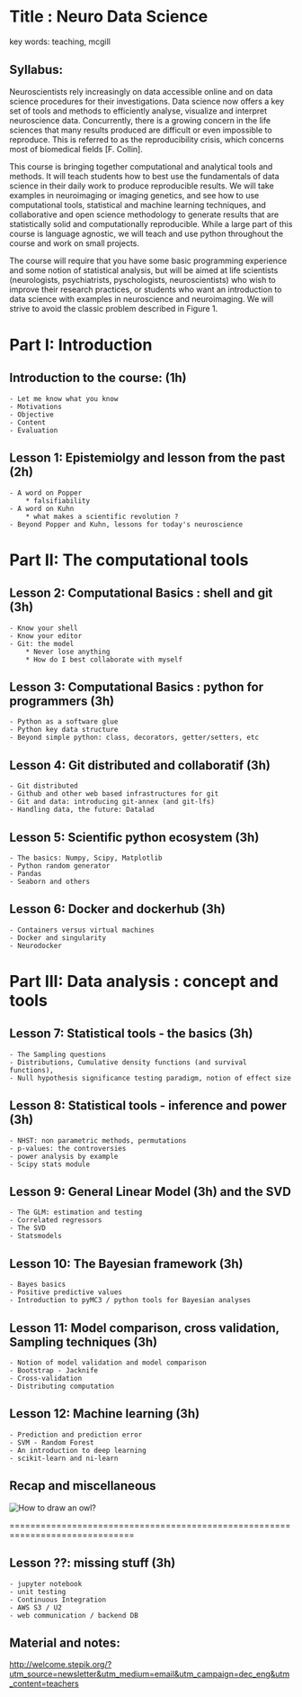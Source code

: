 
Title : Neuro Data Science
============================

key words: teaching, mcgill

Syllabus:
-----------

Neuroscientists rely increasingly on data accessible online and on data science
procedures for their investigations. Data science now offers a key set of
tools and methods to efficiently analyse, visualize and interpret neuroscience
data. Concurrently, there is a growing concern in the life sciences that many
results produced are difficult or even impossible to reproduce. This is
referred to as the reproducibility crisis, which concerns most of biomedical
fields [F. Collin]. 

This course is bringing together computational and analytical tools and methods.
It will teach students how to best use the fundamentals of data science in
their daily work to produce reproducible results. We will take examples in
neuroimaging or imaging genetics, and see how to use computational tools,
statistical and machine learning techniques, and collaborative and open science
methodology to generate results that are statistically solid and
computationally reproducible. While a large part of this course is language
agnostic, we will teach and use python throughout the course and work on small
projects. 

The course will require that you have some basic programming experience and some
notion of statistical analysis, but will be aimed at life scientists
(neurologists, psychiatrists, pyschologists, neuroscientists) who wish to
improve their research practices, or students who want an introduction to
data science with examples in neuroscience and neuroimaging. We will strive to avoid
the classic problem described in Figure 1. 
 
Part I: Introduction
============================================

Introduction to the course: (1h)
---------------------------------
	- Let me know what you know 
	- Motivations
	- Objective
	- Content
	- Evaluation

Lesson 1: Epistemiolgy and lesson from the past (2h)
-----------------------------------------------------------------
	- A word on Popper
		* falsifiability
	- A word on Kuhn  
		* what makes a scientific revolution ?
	- Beyond Popper and Kuhn, lessons for today's neuroscience

Part II: The computational tools
============================================


Lesson 2: Computational Basics : shell and git (3h)
-----------------------------------------------------------------
	- Know your shell
	- Know your editor
	- Git: the model
		* Never lose anything 
		* How do I best collaborate with myself

Lesson 3: Computational Basics : python for programmers (3h)
-----------------------------------------------------------------
	- Python as a software glue
	- Python key data structure
	- Beyond simple python: class, decorators, getter/setters, etc

Lesson 4: Git distributed and collaboratif (3h)
-----------------------------------------------------------------
	- Git distributed
	- Github and other web based infrastructures for git
	- Git and data: introducing git-annex (and git-lfs)
	- Handling data, the future: Datalad

Lesson 5: Scientific python ecosystem (3h)
-----------------------------------------------------------------
	- The basics: Numpy, Scipy, Matplotlib 
	- Python random generator
	- Pandas
	- Seaborn and others

Lesson 6: Docker and dockerhub (3h)
-----------------------------------------------------------------
	- Containers versus virtual machines
	- Docker and singularity 
	- Neurodocker 

Part III: Data analysis : concept and tools
============================================

Lesson 7: Statistical tools - the basics (3h)
-----------------------------------------------------------------
	- The Sampling questions
	- Distributions, Cumulative density functions (and survival functions), 
	- Null hypothesis significance testing paradigm, notion of effect size

Lesson 8: Statistical tools - inference and power (3h)
-----------------------------------------------------------------
	- NHST: non parametric methods, permutations
	- p-values: the controversies
	- power analysis by example 
	- Scipy stats module 

Lesson 9: General Linear Model (3h) and the SVD 
-----------------------------------------------------------------
	- The GLM: estimation and testing 
	- Correlated regressors
	- The SVD
	- Statsmodels

Lesson 10: The Bayesian framework (3h)
-----------------------------------------------------------------
	- Bayes basics 
	- Positive predictive values
	- Introduction to pyMC3 / python tools for Bayesian analyses

Lesson 11: Model comparison, cross validation, Sampling techniques  (3h)
-----------------------------------------------------------------
	- Notion of model validation and model comparison
	- Bootstrap - Jacknife
	- Cross-validation
	- Distributing computation 
 
Lesson 12: Machine learning (3h)
-----------------------------------------------------------------
	- Prediction and prediction error
	- SVM - Random Forest
	- An introduction to deep learning
	- scikit-learn and ni-learn 

Recap and miscellaneous
-----------------------------------------------------------------

![How to draw an owl?][owl] 

[owl]:/home/jb/documents/talks_travels/material/draw-an-owl.jpg "How to avoid this issue?"

==============================================================================



Lesson ??: missing stuff (3h)
-----------------------------------------------------------------
	- jupyter notebook  
	- unit testing 
	- Continuous Integration
	- AWS S3 / U2 
	- web communication / backend DB

Material and notes:
---------------------
http://welcome.stepik.org/?utm_source=newsletter&utm_medium=email&utm_campaign=dec_eng&utm_content=teachers


